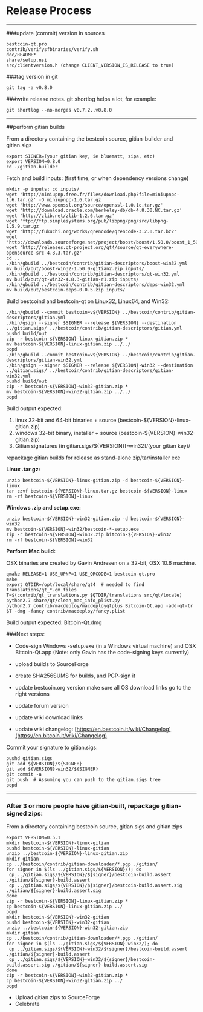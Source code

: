 Release Process
====================

* * *

###update (commit) version in sources


	bestcoin-qt.pro
	contrib/verifysfbinaries/verify.sh
	doc/README*
	share/setup.nsi
	src/clientversion.h (change CLIENT_VERSION_IS_RELEASE to true)

###tag version in git

	git tag -a v0.8.0

###write release notes. git shortlog helps a lot, for example:

	git shortlog --no-merges v0.7.2..v0.8.0

* * *

##perform gitian builds

 From a directory containing the bestcoin source, gitian-builder and gitian.sigs
  
	export SIGNER=(your gitian key, ie bluematt, sipa, etc)
	export VERSION=0.8.0
	cd ./gitian-builder

 Fetch and build inputs: (first time, or when dependency versions change)

	mkdir -p inputs; cd inputs/
	wget 'http://miniupnp.free.fr/files/download.php?file=miniupnpc-1.6.tar.gz' -O miniupnpc-1.6.tar.gz
	wget 'http://www.openssl.org/source/openssl-1.0.1c.tar.gz'
	wget 'http://download.oracle.com/berkeley-db/db-4.8.30.NC.tar.gz'
	wget 'http://zlib.net/zlib-1.2.6.tar.gz'
	wget 'ftp://ftp.simplesystems.org/pub/libpng/png/src/libpng-1.5.9.tar.gz'
	wget 'http://fukuchi.org/works/qrencode/qrencode-3.2.0.tar.bz2'
	wget 'http://downloads.sourceforge.net/project/boost/boost/1.50.0/boost_1_50_0.tar.bz2'
	wget 'http://releases.qt-project.org/qt4/source/qt-everywhere-opensource-src-4.8.3.tar.gz'
	cd ..
	./bin/gbuild ../bestcoin/contrib/gitian-descriptors/boost-win32.yml
	mv build/out/boost-win32-1.50.0-gitian2.zip inputs/
	./bin/gbuild ../bestcoin/contrib/gitian-descriptors/qt-win32.yml
	mv build/out/qt-win32-4.8.3-gitian-r1.zip inputs/
	./bin/gbuild ../bestcoin/contrib/gitian-descriptors/deps-win32.yml
	mv build/out/bestcoin-deps-0.0.5.zip inputs/

 Build bestcoind and bestcoin-qt on Linux32, Linux64, and Win32:
  
	./bin/gbuild --commit bestcoin=v${VERSION} ../bestcoin/contrib/gitian-descriptors/gitian.yml
	./bin/gsign --signer $SIGNER --release ${VERSION} --destination ../gitian.sigs/ ../bestcoin/contrib/gitian-descriptors/gitian.yml
	pushd build/out
	zip -r bestcoin-${VERSION}-linux-gitian.zip *
	mv bestcoin-${VERSION}-linux-gitian.zip ../../
	popd
	./bin/gbuild --commit bestcoin=v${VERSION} ../bestcoin/contrib/gitian-descriptors/gitian-win32.yml
	./bin/gsign --signer $SIGNER --release ${VERSION}-win32 --destination ../gitian.sigs/ ../bestcoin/contrib/gitian-descriptors/gitian-win32.yml
	pushd build/out
	zip -r bestcoin-${VERSION}-win32-gitian.zip *
	mv bestcoin-${VERSION}-win32-gitian.zip ../../
	popd

  Build output expected:

  1. linux 32-bit and 64-bit binaries + source (bestcoin-${VERSION}-linux-gitian.zip)
  2. windows 32-bit binary, installer + source (bestcoin-${VERSION}-win32-gitian.zip)
  3. Gitian signatures (in gitian.sigs/${VERSION}[-win32]/(your gitian key)/

repackage gitian builds for release as stand-alone zip/tar/installer exe

**Linux .tar.gz:**

	unzip bestcoin-${VERSION}-linux-gitian.zip -d bestcoin-${VERSION}-linux
	tar czvf bestcoin-${VERSION}-linux.tar.gz bestcoin-${VERSION}-linux
	rm -rf bestcoin-${VERSION}-linux

**Windows .zip and setup.exe:**

	unzip bestcoin-${VERSION}-win32-gitian.zip -d bestcoin-${VERSION}-win32
	mv bestcoin-${VERSION}-win32/bestcoin-*-setup.exe .
	zip -r bestcoin-${VERSION}-win32.zip bitcoin-${VERSION}-win32
	rm -rf bestcoin-${VERSION}-win32

**Perform Mac build:**

  OSX binaries are created by Gavin Andresen on a 32-bit, OSX 10.6 machine.

	qmake RELEASE=1 USE_UPNP=1 USE_QRCODE=1 bestcoin-qt.pro
	make
	export QTDIR=/opt/local/share/qt4  # needed to find translations/qt_*.qm files
	T=$(contrib/qt_translations.py $QTDIR/translations src/qt/locale)
	python2.7 share/qt/clean_mac_info_plist.py
	python2.7 contrib/macdeploy/macdeployqtplus Bitcoin-Qt.app -add-qt-tr $T -dmg -fancy contrib/macdeploy/fancy.plist

 Build output expected: Bitcoin-Qt.dmg

###Next steps:

* Code-sign Windows -setup.exe (in a Windows virtual machine) and
  OSX Bitcoin-Qt.app (Note: only Gavin has the code-signing keys currently)

* upload builds to SourceForge

* create SHA256SUMS for builds, and PGP-sign it

* update bestcoin.org version
  make sure all OS download links go to the right versions

* update forum version

* update wiki download links

* update wiki changelog: [https://en.bestcoin.it/wiki/Changelog](https://en.bitcoin.it/wiki/Changelog)

Commit your signature to gitian.sigs:

	pushd gitian.sigs
	git add ${VERSION}/${SIGNER}
	git add ${VERSION}-win32/${SIGNER}
	git commit -a
	git push  # Assuming you can push to the gitian.sigs tree
	popd

-------------------------------------------------------------------------

### After 3 or more people have gitian-built, repackage gitian-signed zips:

From a directory containing bestcoin source, gitian.sigs and gitian zips

	export VERSION=0.5.1
	mkdir bestcoin-${VERSION}-linux-gitian
	pushd bestcoin-${VERSION}-linux-gitian
	unzip ../bestcoin-${VERSION}-linux-gitian.zip
	mkdir gitian
	cp ../bestcoin/contrib/gitian-downloader/*.pgp ./gitian/
	for signer in $(ls ../gitian.sigs/${VERSION}/); do
	 cp ../gitian.sigs/${VERSION}/${signer}/bestcoin-build.assert ./gitian/${signer}-build.assert
	 cp ../gitian.sigs/${VERSION}/${signer}/bestcoin-build.assert.sig ./gitian/${signer}-build.assert.sig
	done
	zip -r bestcoin-${VERSION}-linux-gitian.zip *
	cp bestcoin-${VERSION}-linux-gitian.zip ../
	popd
	mkdir bestcoin-${VERSION}-win32-gitian
	pushd bestcoin-${VERSION}-win32-gitian
	unzip ../bestcoin-${VERSION}-win32-gitian.zip
	mkdir gitian
	cp ../bestcoin/contrib/gitian-downloader/*.pgp ./gitian/
	for signer in $(ls ../gitian.sigs/${VERSION}-win32/); do
	 cp ../gitian.sigs/${VERSION}-win32/${signer}/bestcoin-build.assert ./gitian/${signer}-build.assert
	 cp ../gitian.sigs/${VERSION}-win32/${signer}/bestcoin-build.assert.sig ./gitian/${signer}-build.assert.sig
	done
	zip -r bestcoin-${VERSION}-win32-gitian.zip *
	cp bestcoin-${VERSION}-win32-gitian.zip ../
	popd

- Upload gitian zips to SourceForge
- Celebrate 
